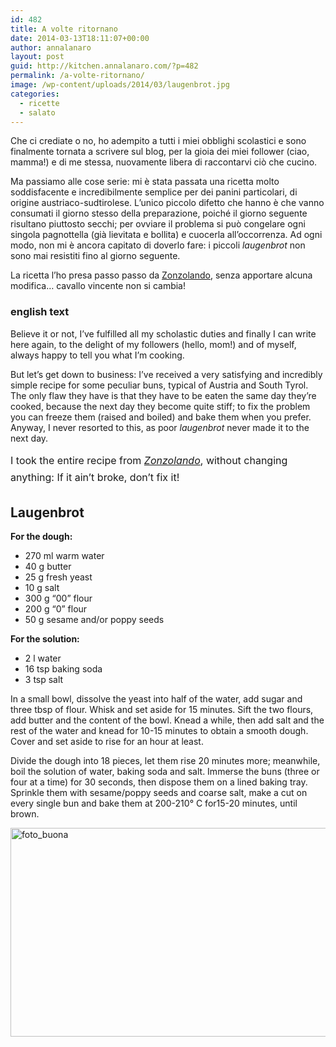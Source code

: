 ```yaml
---
id: 482
title: A volte ritornano
date: 2014-03-13T18:11:07+00:00
author: annalanaro
layout: post
guid: http://kitchen.annalanaro.com/?p=482
permalink: /a-volte-ritornano/
image: /wp-content/uploads/2014/03/laugenbrot.jpg
categories:
  - ricette
  - salato
---
```

Che ci crediate o no, ho adempito a tutti i miei obblighi scolastici e sono finalmente tornata a scrivere sul blog, per la gioia dei miei follower (ciao, mamma!) e di me stessa, nuovamente libera di raccontarvi ciò che cucino.

Ma passiamo alle cose serie: mi è stata passata una ricetta molto soddisfacente e incredibilmente semplice per dei panini particolari, di origine austriaco-sudtirolese. L&#8217;unico piccolo difetto che hanno è che vanno consumati il giorno stesso della preparazione, poiché il giorno seguente risultano piuttosto secchi; per ovviare il problema si può congelare ogni singola pagnottella (già lievitata e bollita) e cuocerla all&#8217;occorrenza. Ad ogni modo, non mi è ancora capitato di doverlo fare: i piccoli _laugenbrot_ non sono mai resistiti fino al giorno seguente.

La ricetta l&#8217;ho presa passo passo da <a href="http://www.zonzolando.com/2012/10/panini-laugenbrot-per-il-wbd-e-la-gma.html" target="_blank">Zonzolando</a>, senza apportare alcuna modifica&#8230; cavallo vincente non si cambia!

### english text

Believe it or not, I&#8217;ve fulfilled all my scholastic duties and finally I can write here again, to the delight of my followers (hello, mom!) and of myself, always happy to tell you what I&#8217;m cooking.

But let&#8217;s get down to business: I&#8217;ve received a very satisfying and incredibly simple recipe for some peculiar buns, typical of Austria and South Tyrol. The only flaw they have is that they have to be eaten the same day they&#8217;re cooked, because the next day they become quite stiff; to fix the problem you can freeze them (raised and boiled) and bake them when you prefer. Anyway, I never resorted to this, as poor _laugenbrot_ never made it to the next day.

<span style="line-height: 1.714285714; font-size: 1rem;">I took the entire recipe from </span><em style="line-height: 1.714285714; font-size: 1rem;"><a href="http://www.zonzolando.com/2012/10/panini-laugenbrot-per-il-wbd-e-la-gma.html" target="_blank">Zonzolando</a></em><span style="line-height: 1.714285714; font-size: 1rem;">, without changing anything: If it ain&#8217;t broke, don&#8217;t fix it!</span>

## Laugenbrot

**For the dough:**
* 270 ml warm water
* 40 g butter
* 25 g fresh yeast
* 10 g salt
* 300 g &#8220;00&#8221; flour
* 200 g &#8220;0&#8221; flour
* 50 g sesame and/or poppy seeds

**For the solution:** 
* 2 l water
* 16 tsp baking soda
* 3 tsp salt

In a small bowl, dissolve the yeast into half of the water, add sugar and three tbsp of flour. Whisk and set aside for 15 minutes. Sift the two flours, add butter and the content of the bowl. Knead a while, then add salt and the rest of the water and knead for 10-15 minutes to obtain a smooth dough. Cover and set aside to rise for an hour at least.
  
Divide the dough into 18 pieces, let them rise 20 minutes more; meanwhile, boil the solution of water, baking soda and salt. Immerse the buns (three or four at a time) for 30 seconds, then dispose them on a lined baking tray. Sprinkle them with sesame/poppy seeds and coarse salt, make a cut on every single bun and bake them at 200-210° C for15-20 minutes, until brown.

<img class="alignnone size-full wp-image-485" alt="foto_buona" src="http://kitchen.annalanaro.com/wp-content/uploads/2014/03/foto_buona.jpg" width="700" height="334" srcset="http://kitchen.annalanaro.com/wp-content/uploads/2014/03/foto_buona.jpg 700w, http://kitchen.annalanaro.com/wp-content/uploads/2014/03/foto_buona-300x143.jpg 300w, http://kitchen.annalanaro.com/wp-content/uploads/2014/03/foto_buona-624x297.jpg 624w" sizes="(max-width: 700px) 100vw, 700px" />